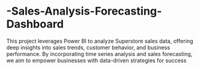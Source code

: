 # -Sales-Analysis-Forecasting-Dashboard
This project leverages Power BI to analyze Superstore sales data, offering deep insights into sales trends, customer behavior, and business performance. By incorporating time series analysis and sales forecasting, we aim to empower businesses with data-driven strategies for success

